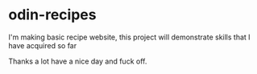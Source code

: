 # odin-recipes
I'm making basic recipe website, this project will demonstrate skills that I have acquired so far

Thanks a lot have a nice day and fuck off.